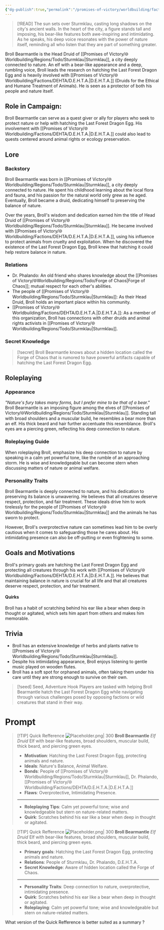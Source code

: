 ```yaml
---
{"dg-publish":true,"permalink":"/promises-of-victory/worldbuilding/factions/dehta/broll-bearmantle/","noteIcon":"NPC","created":"2023-03-27T00:08:11.265+02:00","updated":"2023-04-18T02:11:10.011+02:00"}
---
```


> [!READ] The sun sets over Sturmklau, casting long shadows on the city's ancient walls. In the heart of the city, a figure stands tall and imposing, his bear-like features both awe-inspiring and intimidating. As he speaks, his deep voice resonates with the power of nature itself, reminding all who listen that they are part of something greater.

Broll Bearmantle is the Head Druid of [[Promises of Victory/🌐Worldbuilding/Regions/Todo/Sturmklau\|Sturmklau]], a city deeply connected to nature. An elf with a bear-like appearance and a deep, rumbling voice, Broll leads the research on hatching the Last Forest Dragon Egg and is heavily involved with [[Promises of Victory/🌐Worldbuilding/Factions/DEHTA/D.E.H.T.A.\|D.E.H.T.A.]] (Druids for the Ethical and Humane Treatment of Animals). He is seen as a protector of both his people and nature itself.

## Role in Campaign: 
Broll Bearmantle can serve as a quest giver or ally for players who seek to protect nature or help with hatching the Last Forest Dragon Egg. His involvement with [[Promises of Victory/🌐Worldbuilding/Factions/DEHTA/D.E.H.T.A.\|D.E.H.T.A.]] could also lead to quests centered around animal rights or ecology preservation.

## Lore
### Backstory
Broll Bearmantle was born in [[Promises of Victory/🌐Worldbuilding/Regions/Todo/Sturmklau\|Sturmklau]], a city deeply connected to nature. He spent his childhood learning about the local flora and fauna, and his passion for the natural world only grew as he aged. Eventually, Broll became a druid, dedicating himself to preserving the balance of nature.

Over the years, Broll's wisdom and dedication earned him the title of Head Druid of [[Promises of Victory/🌐Worldbuilding/Regions/Todo/Sturmklau\|Sturmklau]]. He became involved with [[Promises of Victory/🌐Worldbuilding/Factions/DEHTA/D.E.H.T.A.\|D.E.H.T.A.]], using his influence to protect animals from cruelty and exploitation. When he discovered the existence of the Last Forest Dragon Egg, Broll knew that hatching it could help restore balance in nature.

### Relations
- Dr. Phalando: An old friend who shares knowledge about the [[Promises of Victory/🌐Worldbuilding/Regions/Todo/Forge of Chaos\|Forge of Chaos]]; mutual respect for each other's abilities.
- The people of [[Promises of Victory/🌐Worldbuilding/Regions/Todo/Sturmklau\|Sturmklau]]: As their Head Druid, Broll holds an important place within his community.
- [[Promises of Victory/🌐Worldbuilding/Factions/DEHTA/D.E.H.T.A.\|D.E.H.T.A.]]: As a member of this organization, Broll has connections with other druids and animal rights activists in [[Promises of Victory/🌐Worldbuilding/Regions/Todo/Sturmklau\|Sturmklau]].

### Secret Knowledge
> [!secret] 
> Broll Bearmantle knows about a hidden location called the Forge of Chaos that is rumored to have powerful artifacts capable of hatching the Last Forest Dragon Egg.

## Roleplaying
### Appearance
_"Nature's fury takes many forms, but I prefer mine to be that of a bear."_
Broll Bearmantle is an imposing figure among the elves of [[Promises of Victory/🌐Worldbuilding/Regions/Todo/Sturmklau\|Sturmklau]]. Standing tall with broad shoulders and a muscular build, he resembles a bear more than an elf. His thick beard and hair further accentuate this resemblance. Broll's eyes are a piercing green, reflecting his deep connection to nature.

### Roleplaying Guide
When roleplaying Broll, emphasize his deep connection to nature by speaking in a calm yet powerful tone, like the rumble of an approaching storm. He is wise and knowledgeable but can become stern when discussing matters of nature or animal welfare.

### Personality Traits
Broll Bearmantle is deeply connected to nature, and his dedication to preserving its balance is unwavering. He believes that all creatures deserve respect, protection, and fair treatment. These ideals drive him to work tirelessly for the people of [[Promises of Victory/🌐Worldbuilding/Regions/Todo/Sturmklau\|Sturmklau]] and the animals he has sworn to protect.

However, Broll's overprotective nature can sometimes lead him to be overly cautious when it comes to safeguarding those he cares about. His intimidating presence can also be off-putting or even frightening to some.

## Goals and Motivations
Broll's primary goals are hatching the Last Forest Dragon Egg and protecting all creatures through his work with [[Promises of Victory/🌐Worldbuilding/Factions/DEHTA/D.E.H.T.A.\|D.E.H.T.A.]]. He believes that maintaining balance in nature is crucial for all life and that all creatures deserve respect, protection, and fair treatment.

#### Quirks
Broll has a habit of scratching behind his ear like a bear when deep in thought or agitated, which sets him apart from others and makes him memorable.

## Trivia
- Broll has an extensive knowledge of herbs and plants native to [[Promises of Victory/🌐Worldbuilding/Regions/Todo/Sturmklau\|Sturmklau]].
- Despite his intimidating appearance, Broll enjoys listening to gentle music played on wooden flutes.
- Broll has a soft spot for orphaned animals, often taking them under his care until they are strong enough to survive on their own.

> [!seed] Seed, Adventure Hook
> Players are tasked with helping Broll Bearmantle hatch the Last Forest Dragon Egg while navigating through various challenges posed by opposing factions or wild creatures that stand in their way.

# Prompt

> [!TIP] Quick Refference
> ![Placeholder.png| 300](/img/user/resources/Pictures/Placeholder.png) 
> **Broll Bearmantle** _Elf Druid_ 
>  Elf with bear-like features, broad shoulders, muscular build, thick beard, and piercing green eyes.
>- **Motivation**: Hatching the Last Forest Dragon Egg, protecting animals and nature.
>- **Ideals**: Nature's Balance, Animal Welfare.
>- **Bonds**: People of [[Promises of Victory/🌐Worldbuilding/Regions/Todo/Sturmklau\|Sturmklau]], Dr. Phalando, [[Promises of Victory/🌐Worldbuilding/Factions/DEHTA/D.E.H.T.A.\|D.E.H.T.A.]]
>- **Flaws**: Overprotective, Intimidating Presence.
> ___
>- **Roleplaying Tips**: Calm yet powerful tone; wise and knowledgeable but stern on nature-related matters.
>-  **Quirk**: Scratches behind his ear like a bear when deep in thought or agitated.

> [!TIP] Quick Refference
> ![Placeholder.png| 300](/img/user/resources/Pictures/Placeholder.png) 
> **Broll Bearmantle** _Elf Druid_ 
>  Elf with bear-like features, broad shoulders, muscular build, thick beard, and piercing green eyes.
>- **Primary goals**: Hatching the Last Forest Dragon Egg, protecting animals and nature.
>- **Relations**: People of Sturmklau, Dr. Phalando, D.E.H.T.A.
>- **Secret Knowledge**: Aware of hidden location called the Forge of Chaos.
> ___
>- **Personality Traits**: Deep connection to nature, overprotective, intimidating presence.
>- **Quirk**: Scratches behind his ear like a bear when deep in thought or agitated.
>- **Roleplaying**: Calm yet powerful tone; wise and knowledgeable but stern on nature-related matters.

What version of the Quick Refference is better suited as a summary ?

